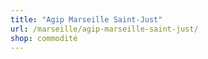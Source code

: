 ```yaml
---
title: "Agip Marseille Saint-Just"
url: /marseille/agip-marseille-saint-just/
shop: commodité
---
```


